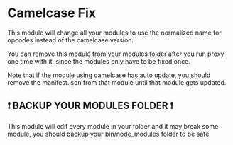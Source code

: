 # Camelcase Fix

This module will change all your modules to use the normalized name for opcodes instead of the camelcase version.

You can remove this module from your modules folder after you run proxy one time with it, since the modules only have to be fixed once.

Note that if the module using camelcase has auto update, you should remove the manifest.json from that module until that module gets updated.

## :heavy_exclamation_mark: BACKUP YOUR MODULES FOLDER :heavy_exclamation_mark:

This module will edit every module in your folder and it may break some module, you should backup your bin/node_modules folder to be safe.